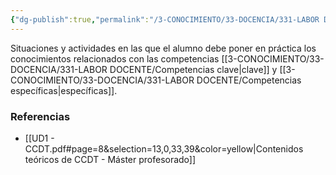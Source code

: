 ```yaml
---
{"dg-publish":true,"permalink":"/3-CONOCIMIENTO/33-DOCENCIA/331-LABOR DOCENTE/Situaciones de aprendizaje/"}
---
```


Situaciones y actividades en las que el alumno debe poner en práctica los conocimientos relacionados con las competencias [[3-CONOCIMIENTO/33-DOCENCIA/331-LABOR DOCENTE/Competencias clave\|clave]] y [[3-CONOCIMIENTO/33-DOCENCIA/331-LABOR DOCENTE/Competencias específicas\|específicas]].

### Referencias
- [[UD1 - CCDT.pdf#page=8&selection=13,0,33,39&color=yellow|Contenidos teóricos de CCDT - Máster profesorado]]
 